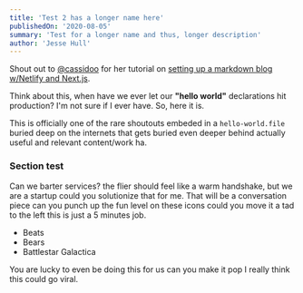 ```yaml
---
title: 'Test 2 has a longer name here'
publishedOn: '2020-08-05'
summary: 'Test for a longer name and thus, longer description'
author: 'Jesse Hull'
---
```


Shout out to [@cassidoo](https://twitter.com/cassidoo) for her tutorial on [setting up a markdown blog w/Netlify and Next.js](https://www.netlify.com/blog/2020/05/04/building-a-markdown-blog-with-next-9.4-and-netlify/).

Think about this, when have we ever let our **"hello world"** declarations hit production? I'm not sure if I ever have. So, here it is.

This is officially one of the rare shoutouts embeded in a `hello-world.file` buried deep on the internets that gets buried even deeper behind actually useful and relevant content/work ha.

### Section test

Can we barter services? the flier should feel like a warm handshake, but we are a startup could you solutionize that for me. That will be a conversation piece can you punch up the fun level on these icons could you move it a tad to the left this is just a 5 minutes job.

- Beats
- Bears
- Battlestar Galactica

You are lucky to even be doing this for us can you make it pop I really think this could go viral.
